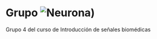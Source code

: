 # Grupo ![Neurona](https://thumbs.dreamstime.com/t/neurona-de-la-c%C3%A9lula-nerviosa-76825432.jpg))
Grupo 4 del curso de Introducción de señales biomédicas
